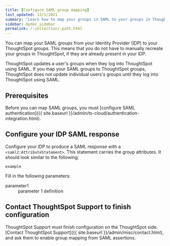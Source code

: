 ```yaml
---
title: [Configure SAML group mapping]
last_updated: 12/1/2021
summary: "Learn how to map your groups in SAML to your groups in ThoughtSpot."
sidebar: mydoc_sidebar
permalink: /:collection/:path.html
---
```

You can map your SAML groups from your Identity Provider (IDP) to your ThoughtSpot groups. This means that you do not have to manually recreate your groups in ThoughtSpot, if they are already present in your IDP.

ThoughtSpot updates a user's groups when they log into ThoughtSpot using SAML. If you map your SAML groups to ThoughtSpot groups, ThoughtSpot does not update individual users's groups until they log into ThoughtSpot using SAML.

## Prerequisites
Before you can map SAML groups, you must [configure SAML authentication]({{ site.baseurl }}/admin/ts-cloud/authentication-integration.html).

## Configure your IDP SAML response
Configure your IDP to produce a SAML response with a `<saml2:AttributeStatement>`. This statement carries the group attributes. It should look similar to the following:

```
example
```

Fill in the following parameters:

<dl>

<dlentry>
<dt>parameter1</dt>
<dd>parameter 1 definition</dd>
</dlentry>

</dl>

## Contact ThoughtSpot Support to finish configuration
ThoughtSpot Support must finish configuration on the ThoughtSpot side. [Contact ThoughtSpot Support]({{ site.baseurl }}/admin/misc/contact.html), and ask them to enable group mapping from SAML assertions.
